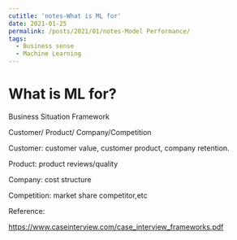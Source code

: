 ```yaml
---
cutitle: 'notes-What is ML for'
date: 2021-01-25
permalink: /posts/2021/01/notes-Model Performance/
tags:
  - Business sense
  - Machine Learning
---
```








# What is ML for?

Business Situation Framework

Customer/ Product/ Company/Competition

Customer: customer value, customer product, company retention.

Product: product reviews/quality

Company: cost structure

Competition: market share competitor,etc















Reference:

https://www.caseinterview.com/case_interview_frameworks.pdf